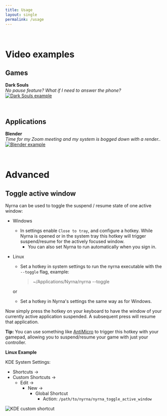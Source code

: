 ```yaml
---
title: Usage
layout: single
permalink: /usage
---
```



<br>


# Video examples

## Games

**Dark Souls**  
*No pause feature? What if I need to answer the phone?*  
[![Dark Souls example](../assets/images/demo-dark-souls.jpg)](https://www.youtube.com/watch?v=9OESJGBEmOY)


<br>


## Applications

**Blender**  
*Time for my Zoom meeting and my system is bogged down with a render..*  
[![Blender example](../assets/images/demo-blender.jpg)](https://www.youtube.com/watch?v=Q2Pn1VA-2YA)


<br>


# Advanced

## Toggle active window

Nyrna can be used to toggle the suspend / resume state of one active window:

- Windows
  - In settings enable `Close to tray`, and configure a hotkey. While Nyrna is
    opened or in the system tray this hotkey will trigger suspend/resume for the
    actively focused window.
    - You can also set Nyrna to run automatically when you sign in.

- Linux
  - Set a hotkey in system settings to run the nyrna executable with the
    `--toggle` flag, example:
    > ~/Applications/Nyrna/nyrna --toggle
  
  or

  - Set a hotkey in Nyrna's settings the same way as for Windows.

Now simply press the hotkey on your keyboard to have the window of your
currently active application suspended. A subsequent press will resume that
application.

**Tip:** You can use something like
[AntiMicro](https://github.com/AntiMicro/antimicro) to trigger this hotkey with
your gamepad, allowing you to suspend/resume your game with just your controller.


**Linux Example**

KDE System Settings:

- Shortcuts ->
- Custom Shortcuts ->
  - Edit ->
    - New ->
      - Global Shortcut
        - Action: `/path/to/nyrna/nyrna_toggle_active_window`

![KDE custom shortcut](../assets/images/custom-shortcut-linux-kde.png)
